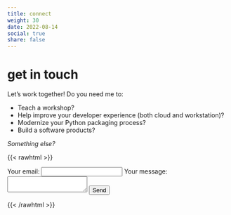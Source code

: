 ```yaml
---
title: connect
weight: 30
date: 2022-08-14
social: true
share: false
---
```


 # get in touch
Let’s work together! Do you need me to:
- Teach a workshop?
- Help improve your developer experience (both cloud and workstation)?
- Modernize your Python packaging process? 
- Build a software products?  

_Something else?_  


{{< rawhtml >}}
<form
  action="https://formspree.io/f/mpilosov@gmail.com"
  method="POST"
>
  <label>
    Your email:
    <input type="email" name="email">
  </label>
  <label>
    Your message:
    <textarea name="message"></textarea>
  </label>
  <!-- your other form fields go here -->
  <button type="submit">Send</button>
</form>
{{< /rawhtml >}}
